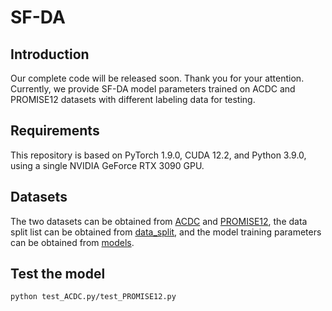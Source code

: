 # SF-DA
## Introduction
Our complete code will be released soon. Thank you for your attention. Currently, we provide SF-DA model parameters trained on ACDC and PROMISE12 datasets with different labeling data for testing.
## Requirements
This repository is based on PyTorch 1.9.0, CUDA 12.2, and Python 3.9.0, using a single NVIDIA GeForce RTX 3090 GPU.
##  Datasets
The two datasets can be obtained from [ACDC](https://www.creatis.insa-lyon.fr/Challenge/acdc/databases.html) and [PROMISE12](https://promise12.grand-challenge.org/), the data split list can be obtained from [data_split](https://github.com/ZYS-four/SF-DA/tree/main/data_split), and the model training parameters can be obtained from [models](https://github.com/ZYS-four/SF-DA/tree/main/models).
## Test the model
`python test_ACDC.py/test_PROMISE12.py`
